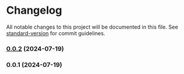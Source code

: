# Changelog

All notable changes to this project will be documented in this file. See [standard-version](https://github.com/conventional-changelog/standard-version) for commit guidelines.

### [0.0.2](https://github.com/tralsejr/dino-docs-api/compare/v0.0.1...v0.0.2) (2024-07-19)

### 0.0.1 (2024-07-19)
